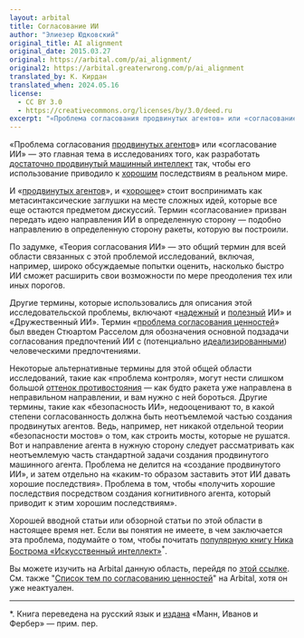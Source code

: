 ```yaml
---
layout: arbital
title: Согласование ИИ
author: "Элиезер Юдковский"
original_title: AI alignment
original_date: 2015.03.27
original: https://arbital.com/p/ai_alignment/
original2: https://arbital.greaterwrong.com/p/ai_alignment
translated_by: К. Кирдан
translated_when: 2024.05.16
license:
  - CC BY 3.0
  - https://creativecommons.org/licenses/by/3.0/deed.ru
excerpt: "«Проблема согласования продвинутых агентов» или «согласование ИИ» — это главная тема в исследованиях того, как разработать достаточно продвинутый машинный интеллект так, чтобы его использование приводило к хорошим последствиям в реальном мире."
---
```

«Проблема согласования [продвинутых агентов](https://arbital.com/p/advanced_agent/)» или «согласование ИИ» — это главная тема в исследованиях того, как разработать [достаточно продвинутый машинный интеллект](https://arbital.com/p/sufficiently_advanced_ai/) так, чтобы его использование приводило к [хорошим](https://arbital.com/p/beneficial/) последствиям в реальном мире.

И «[продвинутых агентов](https://arbital.com/p/advanced_agent/)», и «[хорошее](https://arbital.com/p/value_alignment_value/)» стоит воспринимать как метасинтаксические заглушки на месте сложных идей, которые все еще остаются предметом дискуссий. Термин «согласование» призван передать идею направления ИИ в определенную сторону — подобно направлению в определенную сторону ракеты, которую вы построили.

По задумке, «Теория согласования ИИ» — это общий термин для всей области связанных с этой проблемой исследований, включая, например, широко обсуждаемые попытки оценить, насколько быстро ИИ сможет расширить свои возможности по мере преодоления тех или иных порогов.

Другие термины, которые использовались для описания этой исследовательской проблемы, включают «[надежный](https://arbital.com/p/AI_safety_mindset/) и [полезный](https://arbital.com/p/beneficial/) ИИ» и «Дружественный ИИ». Термин «[проблема согласования ценностей](https://arbital.com/p/value_alignment_problem/)» был введен Стюартом Расселом для обозначения основной подзадачи согласования предпочтений ИИ с (потенциально [идеализированными](https://arbital.com/p/cev/)) человеческими предпочтениями.

Некоторые альтернативные термины для этой общей области исследований, такие как «проблема контроля», могут нести слишком большой [оттенок противостояния](https://arbital.com/p/nonadversarial/) — как будто ракета уже направлена ​​в неправильном направлении, и вам нужно с ней бороться. Другие термины, такие как «безопасность ИИ», недооценивают то, в какой степени согласованность должна быть неотъемлемой частью создания продвинутых агентов. Ведь, например, нет никакой отдельной теории «безопасности мостов» о том, как строить мосты, которые не рушатся. Вот и направление агента в нужную сторону следует рассматривать как неотъемлемую часть стандартной задачи создания продвинутого машинного агента. Проблема не делится на «создание продвинутого ИИ», и затем отдельно на «каким-то образом заставить этот ИИ давать хорошие последствия». Проблема в том, чтобы «получить хорошие последствия посредством создания когнитивного агента, который приводит к этим хорошим последствиям».

Хорошей вводной статьи или обзорной статьи по этой области в настоящее время нет. Если вы понятия не имеете, в чем заключается эта проблема, подумайте о том, чтобы почитать [популярную книгу Ника Бострома «Искусственный интеллект»](https://arbital.com/p/bostrom_superintelligence/)<sup>*</sup>.

Вы можете изучить на Arbital данную область, перейдя по [этой ссылке](http://arbital.com/explore/ai_alignment). См. также "[Список тем по согласованию ценностей](https://arbital.com/p/value_alignment_subject_list/)" на Arbital, хотя он уже неактуален.

---

\*\. Книга переведена на русский язык и [издана](https://www.mann-ivanov-ferber.ru/books/iskusstvennyj-intellekt/) «Манн, Иванов и Фербер» — прим. пер.
